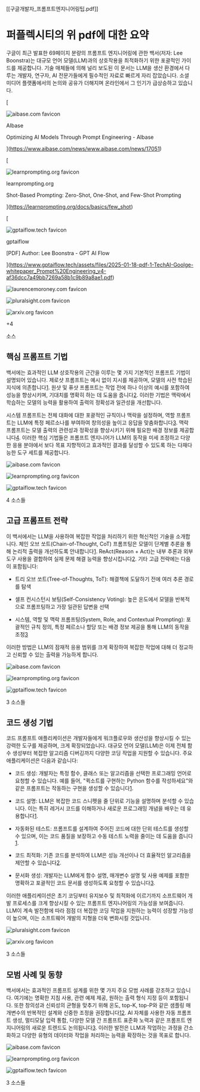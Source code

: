 [[구글개발자_프롬프트엔지니어링팁.pdf]]

# 퍼플렉시티의 위 pdf에 대한 요약
구글이 최근 발표한 69페이지 분량의 프롬프트 엔지니어링에 관한 백서(저자: Lee Boonstra)는 대규모 언어 모델(LLM)과의 상호작용을 최적화하기 위한 포괄적인 가이드를 제공합니다. 기술 매체들에 의해 널리 보도된 이 문서는 LLM을 생산 환경에서 다루는 개발자, 연구자, AI 전문가들에게 필수적인 자료로 빠르게 자리 잡았습니다. 소셜 미디어 플랫폼에서의 논의와 공유가 더해지며 온라인에서 그 인기가 급상승하고 있습니다.

[

![aibase.com favicon](https://www.google.com/s2/favicons?sz=128&domain=aibase.com)

AIbase

Optimizing AI Models Through Prompt Engineering - AIbase









](https://www.aibase.com/news/www.aibase.com/news/17051)

[

![learnprompting.org favicon](https://www.google.com/s2/favicons?sz=128&domain=learnprompting.org)

learnprompting.org

Shot-Based Prompting: Zero-Shot, One-Shot, and Few-Shot Prompting









](https://learnprompting.org/docs/basics/few_shot)

[

![gptaiflow.tech favicon](https://www.google.com/s2/favicons?sz=128&domain=gptaiflow.tech)

gptaiflow

[PDF] Author: Lee Boonstra - GPT AI Flow









](https://www.gptaiflow.tech/assets/files/2025-01-18-pdf-1-TechAI-Goolge-whitepaper_Prompt%20Engineering_v4-af36dcc7a49bb7269a58b1c9b89a8ae1.pdf)

![laurencemoroney.com favicon](https://www.google.com/s2/favicons?sz=128&domain=laurencemoroney.com)

![pluralsight.com favicon](https://www.google.com/s2/favicons?sz=128&domain=pluralsight.com)

![arxiv.org favicon](https://www.google.com/s2/favicons?sz=128&domain=arxiv.org)

+4

소스

## 핵심 프롬프트 기법

백서에는 효과적인 LLM 상호작용의 근간을 이루는 몇 가지 기본적인 프롬프트 기법이 설명되어 있습니다. 제로샷 프롬프트는 예시 없이 지시를 제공하며, 모델의 사전 학습된 지식에 의존합니다[1](https://www.aibase.com/news/www.aibase.com/news/17051). 원샷 및 퓨샷 프롬프트는 작업 전에 하나 이상의 예시를 포함하여 성능을 향상시키며, 기대치를 명확히 하는 데 도움을 줍니다[2](https://learnprompting.org/docs/basics/few_shot). 이러한 기법은 맥락에서 학습하는 모델의 능력을 활용하여 출력의 정확성과 일관성을 개선합니다.

시스템 프롬프트는 전체 대화에 대한 포괄적인 규칙이나 맥락을 설정하며, 역할 프롬프트는 LLM에 특정 페르소나를 부여하여 창의성을 높이고 응답을 맞춤화합니다[3](https://www.gptaiflow.tech/assets/files/2025-01-18-pdf-1-TechAI-Goolge-whitepaper_Prompt%20Engineering_v4-af36dcc7a49bb7269a58b1c9b89a8ae1.pdf). 맥락 프롬프트는 모델 출력의 관련성과 정확성을 향상시키기 위해 필요한 배경 정보를 제공합니다[4](https://laurencemoroney.com/2023/12/19/prompts.html). 이러한 핵심 기법들은 프롬프트 엔지니어가 LLM의 동작을 미세 조정하고 다양한 응용 분야에서 보다 목표 지향적이고 효과적인 결과를 달성할 수 있도록 하는 다재다능한 도구 세트를 제공합니다.

![aibase.com favicon](https://www.google.com/s2/favicons?sz=128&domain=aibase.com)

![learnprompting.org favicon](https://www.google.com/s2/favicons?sz=128&domain=learnprompting.org)

![gptaiflow.tech favicon](https://www.google.com/s2/favicons?sz=128&domain=gptaiflow.tech)

4 소스들

## 고급 프롬프트 전략

이 백서에서는 LLM을 사용하여 복잡한 작업을 처리하기 위한 혁신적인 기술을 소개합니다. 체인 오브 쏘트(Chain-of-Thought, CoT) 프롬프팅은 모델이 단계별 추론을 통해 논리적 출력을 개선하도록 안내합니다[1](https://www.aibase.com/news/www.aibase.com/news/17051). ReAct(Reason + Act)는 내부 추론과 외부 도구 사용을 결합하여 실제 문제 해결 능력을 향상시킵니다[2](https://learnprompting.org/docs/basics/few_shot). 기타 고급 전략에는 다음이 포함됩니다:

- 트리 오브 쏘트(Tree-of-Thoughts, ToT): 해결책에 도달하기 전에 여러 추론 경로를 탐색
    
- 셀프 컨시스턴시 보팅(Self-Consistency Voting): 높은 온도에서 모델을 반복적으로 프롬프팅하고 가장 일관된 답변을 선택
    
- 시스템, 역할 및 맥락 프롬프팅(System, Role, and Contextual Prompting): 포괄적인 규칙 정의, 특정 페르소나 할당 또는 배경 정보 제공을 통해 LLM의 동작을 조정[3](https://www.gptaiflow.tech/assets/files/2025-01-18-pdf-1-TechAI-Goolge-whitepaper_Prompt%20Engineering_v4-af36dcc7a49bb7269a58b1c9b89a8ae1.pdf)
    

이러한 방법은 LLM의 잠재적 응용 범위를 크게 확장하여 복잡한 작업에 대해 더 정교하고 신뢰할 수 있는 출력을 가능하게 합니다.

![aibase.com favicon](https://www.google.com/s2/favicons?sz=128&domain=aibase.com)

![learnprompting.org favicon](https://www.google.com/s2/favicons?sz=128&domain=learnprompting.org)

![gptaiflow.tech favicon](https://www.google.com/s2/favicons?sz=128&domain=gptaiflow.tech)

3 소스들

## 코드 생성 기법

코드 프롬프트 애플리케이션은 개발자들에게 워크플로우와 생산성을 향상시킬 수 있는 강력한 도구를 제공하며, 크게 확장되었습니다. 대규모 언어 모델(LLM)은 이제 전체 함수 생성부터 복잡한 알고리즘 디버깅까지 다양한 코딩 작업을 지원할 수 있습니다. 주요 애플리케이션은 다음과 같습니다:

- 코드 생성: 개발자는 특정 함수, 클래스 또는 알고리즘을 선택한 프로그래밍 언어로 요청할 수 있습니다. 예를 들어, "퀵소트를 구현하는 Python 함수를 작성하세요"와 같은 프롬프트는 작동하는 구현을 생성할 수 있습니다[1](https://www.pluralsight.com/resources/blog/software-development/prompt-engineering-for-developers).
    
- 코드 설명: LLM은 복잡한 코드 스니펫을 줄 단위로 기능을 설명하며 분석할 수 있습니다. 이는 특히 레거시 코드를 이해하거나 새로운 프로그래밍 개념을 배우는 데 유용합니다[1](https://www.pluralsight.com/resources/blog/software-development/prompt-engineering-for-developers).
    
- 자동화된 테스트: 프롬프트를 설계하여 주어진 코드에 대한 단위 테스트를 생성할 수 있으며, 이는 코드 품질을 보장하고 수동 테스트 노력을 줄이는 데 도움을 줍니다[1](https://www.pluralsight.com/resources/blog/software-development/prompt-engineering-for-developers).
    
- 코드 최적화: 기존 코드를 분석하여 LLM은 성능 개선이나 더 효율적인 알고리즘을 제안할 수 있습니다[2](https://arxiv.org/html/2406.00515v1).
    
- 문서화 생성: 개발자는 LLM에게 함수 설명, 매개변수 설명 및 사용 예제를 포함한 명확하고 포괄적인 코드 문서를 생성하도록 요청할 수 있습니다[3](https://swabhs.com/fall23-csci499-lm4nlp/assets/reports/KeyuHe_MaxLi_JosephLiu.pdf).
    

이러한 애플리케이션은 초기 코딩부터 유지보수 및 최적화에 이르기까지 소프트웨어 개발 프로세스를 크게 향상시킬 수 있는 프롬프트 엔지니어링의 가능성을 보여줍니다. LLM이 계속 발전함에 따라 점점 더 복잡한 코딩 작업을 지원하는 능력이 성장할 가능성이 높으며, 이는 소프트웨어 개발의 지형을 더욱 변화시킬 것입니다.

![pluralsight.com favicon](https://www.google.com/s2/favicons?sz=128&domain=pluralsight.com)

![arxiv.org favicon](https://www.google.com/s2/favicons?sz=128&domain=arxiv.org)

3 소스들

## 모범 사례 및 동향

백서에서는 효과적인 프롬프트 설계를 위한 몇 가지 주요 모범 사례를 강조하고 있습니다. 여기에는 명확한 지침 사용, 관련 예제 제공, 원하는 출력 형식 지정 등이 포함됩니다. 또한 창의성과 신뢰성의 균형을 맞추기 위해 온도, top-K, top-P와 같은 샘플링 매개변수의 반복적인 설계와 신중한 조정을 권장합니다[1](https://www.aibase.com/news/www.aibase.com/news/17051)[2](https://learnprompting.org/docs/basics/few_shot). AI 자체를 사용한 자동 프롬프트 생성, 멀티모달 입력 통합, 다양한 모델 간 프롬프트 표준화 노력과 같은 프롬프트 엔지니어링의 새로운 트렌드도 논의됩니다[3](https://www.gptaiflow.tech/assets/files/2025-01-18-pdf-1-TechAI-Goolge-whitepaper_Prompt%20Engineering_v4-af36dcc7a49bb7269a58b1c9b89a8ae1.pdf). 이러한 발전은 LLM과 작업하는 과정을 간소화하고 다양한 유형의 데이터와 작업을 처리하는 능력을 확장하는 것을 목표로 합니다.

![aibase.com favicon](https://www.google.com/s2/favicons?sz=128&domain=aibase.com)

![learnprompting.org favicon](https://www.google.com/s2/favicons?sz=128&domain=learnprompting.org)

![gptaiflow.tech favicon](https://www.google.com/s2/favicons?sz=128&domain=gptaiflow.tech)

3 소스들